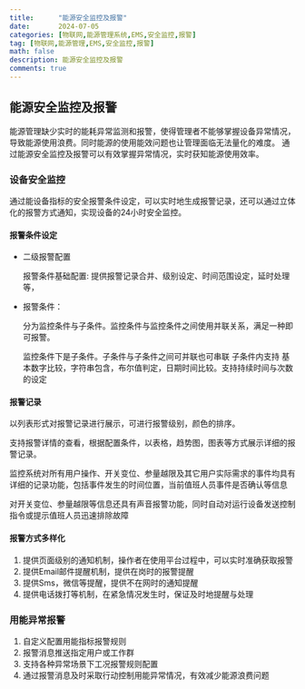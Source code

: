 ```yaml
---
title:      "能源安全监控及报警"
date:       2024-07-05
categories: [物联网,能源管理系统,EMS,安全监控,报警]
tag: [物联网,能源管理,EMS,安全监控,报警]
math: false
description: 能源安全监控及报警
comments: true
---
```


## 能源安全监控及报警

能源管理缺少实时的能耗异常监测和报警，使得管理者不能够掌握设备异常情况，导致能源使用浪费。同时能源的使用能效问题也让管理面临无法量化的难度。
通过能源安全监控及报警可以有效掌握异常情况，实时获知能源使用效率。

### 设备安全监控
通过能设备指标的安全报警条件设定，可以实时地生成报警记录，还可以通过立体化的报警方式通知，实现设备的24小时安全监控。
#### 报警条件设定
 - 二级报警配置
  
   报警条件基础配置:
  提供报警记录合并、级别设定、时间范围设定，延时处理等，
 - 报警条件：
   
   分为监控条件与子条件。监控条件与监控条件之间使用并联关系，满足一种即可报警。
   
   监控条件下是子条件。子条件与子条件之间可并联也可串联
   子条件内支持 基本数字比较，字符串包含，布尔值判定，日期时间比较。支持持续时间与次数的设定
#### 报警记录
 以列表形式对报警记录进行展示，可进行报警级别，颜色的排序。
 
 支持报警详情的查看，根据配置条件，以表格，趋势图，图表等方式展示详细的报警记录。

 监控系统对所有用户操作、开关变位、参量越限及其它用户实际需求的事件均具有详细的记录功能，包括事件发生的时间位置，当前值班人员事件是否确认等信息

 对开关变位、参量越限等信息还具有声音报警功能，同时自动对运行设备发送控制指令或提示值班人员迅速排除故障

#### 报警方式多样化
 1. 提供页面级别的通知机制，操作者在使用平台过程中，可以实时准确获取报警
 2. 提供Email邮件提醒机制，提供在岗时的报警提醒
 3. 提供Sms，微信等提醒，提供不在网时的通知提醒
 4. 提供电话拨打等机制，在紧急情况发生时，保证及时地提醒与处理

### 用能异常报警
1. 自定义配置用能指标报警规则
2. 报警消息推送指定用户或工作群
3. 支持各种异常场景下工况报警规则配置
4. 通过报警消息及时采取行动控制用能异常情况，有效减少能源浪费问题



